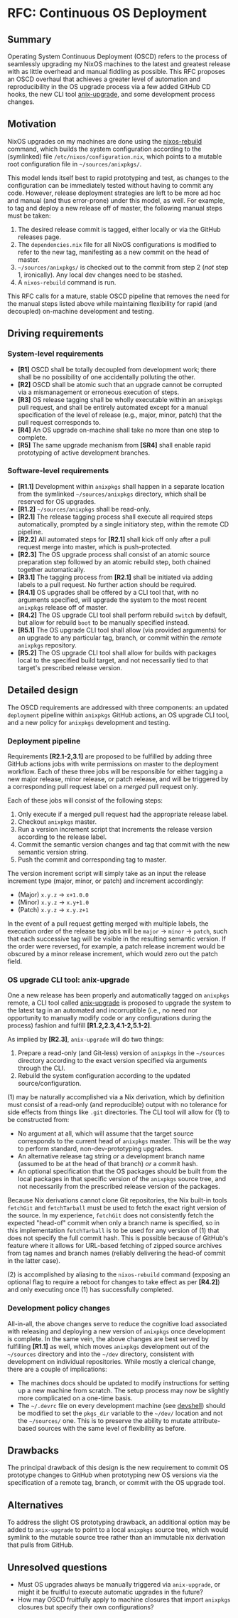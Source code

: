 # RFC: Continuous OS Deployment


## Summary

Operating System Continuous Deployment (OSCD) refers to the process of seamlessly upgrading my NixOS machines to the latest and greatest release with as little overhead and manual fiddling as possible. This RFC proposes an OSCD overhaul that achieves a greater level of automation and reproducibility in the OS upgrade process via a few added GitHub CD hooks, the new CLI tool [anix-upgrade](../bash/anix-upgrade.md), and some development process changes.

## Motivation

NixOS upgrades on my machines are done using the [nixos-rebuild](https://nixos.wiki/wiki/Nixos-rebuild) command, which builds the system configuration according to the (symlinked) file `/etc/nixos/configuration.nix`, which points to a mutable root configuration file in `~/sources/anixpkgs/`.

This model lends itself best to rapid prototyping and test, as changes to the configuration can be immediately tested without having to commit any code. However, release deployment strategies are left to be more ad hoc and manual (and thus error-prone) under this model, as well. For example, to tag and deploy a new release off of master, the following manual steps must be taken:

1. The desired release commit is tagged, either locally or via the GitHub releases page.
2. The `dependencies.nix` file for all NixOS configurations is modified to refer to the new tag, manifesting as a new commit on the head of master.
3. `~/sources/anixpkgs/` is checked out to the commit from step 2 (*not* step 1, ironically). Any local dev changes need to be stashed.
4. A `nixos-rebuild` command is run.

This RFC calls for a mature, stable OSCD pipeline that removes the need for the manual steps listed above while maintaining flexibility for rapid (and decoupled) on-machine development and testing.

## Driving requirements

### System-level requirements

- **[R1]** OSCD shall be totally decoupled from development work; there shall be no possibility of one accidentally polluting the other.
- **[R2]** OSCD shall be atomic such that an upgrade cannot be corrupted via a mismanagement or erroneous execution of steps.
- **[R3]** OS release tagging shall be wholly executable within an `anixpkgs` pull request, and shall be entirely automated except for a manual specification of the level of release (e.g., major, minor, patch) that the pull request corresponds to.
- **[R4]** An OS upgrade on-machine shall take no more than one step to complete.
- **[R5]** The same upgrade mechanism from **[SR4]** shall enable rapid prototyping of active development branches.

### Software-level requirements

- **[R1.1]** Development within `anixpkgs` shall happen in a separate location from the symlinked `~/sources/anixpkgs` directory, which shall be reserved for OS upgrades.
- **[R1.2]** `~/sources/anixpkgs` shall be read-only.
- **[R2.1]** The release tagging process shall execute all required steps automatically, prompted by a single initiatory step, within the remote CD pipeline.
- **[R2.2]** All automated steps for **[R2.1]** shall kick off only after a pull request merge into master, which is push-protected.
- **[R2.3]** The OS upgrade process shall consist of an atomic source preparation step followed by an atomic rebuild step, both chained together automatically.
- **[R3.1]** The tagging process from **[R2.1]** shall be initiated via adding labels to a pull request. No further action should be required.
- **[R4.1]** OS upgrades shall be offered by a CLI tool that, with no arguments specified, will upgrade the system to the most recent `anixpkgs` release off of master.
- **[R4.2]** The OS upgrade CLI tool shall perform rebuild `switch` by default, but allow for rebuild `boot` to be manually specified instead.
- **[R5.1]** The OS upgrade CLI tool shall allow (via provided arguments) for an upgrade to any particular tag, branch, or commit within the *remote* `anixpkgs` repository.
- **[R5.2]** The OS upgrade CLI tool shall allow for builds with packages local to the specified build target, and not necessarily tied to that target's prescribed release version.


## Detailed design

The OSCD requirements are addressed with three components: an updated `deployment` pipeline within `anixpkgs` GitHub actions, an OS upgrade CLI tool, and a new policy for `anixpkgs` development and testing.

### Deployment pipeline

Requirements **[R2.1-2,3.1]** are proposed to be fulfilled by adding three GitHub actions jobs with write permissions on master to the deployment workflow. Each of these three jobs will be responsible for either tagging a new major release, minor release, or patch release, and will be triggered by a corresponding pull request label on a *merged* pull request only.

Each of these jobs will consist of the following steps:

1. Only execute if a merged pull request had the appropriate release label.
2. Checkout `anixpkgs` master.
3. Run a version increment script that increments the release version according to the release label.
4. Commit the semantic version changes and tag that commit with the new semantic version string.
5. Push the commit and corresponding tag to master.

The version increment script will simply take as an input the release increment type (major, minor, or patch) and increment accordingly:

- (Major) `x.y.z` -> `x+1.0.0`
- (Minor) `x.y.z` -> `x.y+1.0`
- (Patch) `x.y.z` -> `x.y.z+1`

In the event of a pull request getting merged with multiple labels, the execution order of the release tag jobs will be `major` -> `minor` -> `patch`, such that each successive tag will be visible in the resulting semantic version. If the order were reversed, for example, a patch release increment would be obscured by a minor release increment, which would zero out the patch field.

### OS upgrade CLI tool: anix-upgrade

One a new release has been properly and automatically tagged on `anixpkgs` remote, a CLI tool called [anix-upgrade](../bash/anix-upgrade.md) is proposed to upgrade the system to the latest tag in an automated and incorruptible (i.e., no need nor opportunity to manually modify code or any configurations during the process) fashion and fulfill **[R1.2,2.3,4.1-2,5.1-2]**.

As implied by **[R2.3]**, `anix-upgrade` will do two things:

1. Prepare a read-only (and Git-less) version of `anixpkgs` in the `~/sources` directory according to the exact version specified via arguments through the CLI.
2. Rebuild the system configuration according to the updated source/configuration.

(1) may be naturally accomplished via a Nix derivation, which by definition must consist of a read-only (and reproducible) output with no tolerance for side effects from things like `.git` directories. The CLI tool will allow for (1) to be constructed from:

- No argument at all, which will assume that the target source corresponds to the current head of `anixpkgs` master. This will be the way to perform standard, non-dev-prototyping upgrades.
- An alternative release tag string *or* a development branch name (assumed to be at the head of that branch) *or* a commit hash.
- An optional specification that the OS packages should be built from the local packages in that specific version of the `anixpkgs` source tree, and not necessarily from the prescribed release version of the packages.

Because Nix derivations cannot clone Git repositories, the Nix built-in tools `fetchGit` and `fetchTarball` must be used to fetch the exact right version of the source. In my experience, `fetchGit` does not consistently fetch the expected "head-of" commit when only a branch name is specified, so in this implementation `fetchTarball` is to be used for any version of (1) that does not specify the full commit hash. This is possible because of GitHub's feature where it allows for URL-based fetching of zipped source archives from tag names and branch names (reliably delivering the head-of commit in the latter case).

(2) is accomplished by aliasing to the `nixos-rebuild` command (exposing an optional flag to require a reboot for changes to take effect as per **[R4.2]**) and only executing once (1) has successfully completed.

### Development policy changes

All-in-all, the above changes serve to reduce the cognitive load associated with releasing and deploying a new version of `anixpkgs` once development is complete. In the same vein, the above changes are best served by fulfilling **[R1.1]** as well, which moves `anixpkgs` development out of the `~/sources` directory and into the `~/dev` directory, consistent with development on individual repositories. While mostly a clerical change, there are a couple of implications:

- The machines docs should be updated to modify instructions for setting up a new machine from scratch. The setup process may now be slightly more complicated on a one-time basis.
- The `~/.devrc` file on every development machine (see [devshell](../bash/devshell.md)) should be modified to set the `pkgs_dir` variable to the `~/dev/` location and not the `~/sources/` one. This is to preserve the ability to mutate attribute-based sources with the same level of flexibility as before.

## Drawbacks

The principal drawback of this design is the new requirement to commit OS prototype changes to GitHub when prototyping new OS versions via the specification of a remote tag, branch, or commit with the OS upgrade tool.

## Alternatives

To address the slight OS prototyping drawback, an additional option may be added to `anix-upgrade` to point to a local `anixpkgs` source tree, which would symlink to the mutable source tree rather than an immutable nix derivation that pulls from GitHub.

## Unresolved questions

- Must OS upgrades always be manually triggered via `anix-upgrade`, or might it be fruitful to execute automatic upgrades in the future?
- How may OSCD fruitfully apply to machine closures that import `anixpkgs` closures but specify their own configurations?
